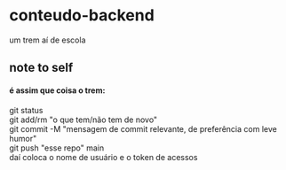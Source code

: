 # conteudo-backend
um trem aí de escola<br>

## note to self
#### é assim que coisa o trem:

git status<br>
git add/rm "o que tem/não tem de novo"<br>
git commit -M "mensagem de commit relevante, de preferência com leve humor"<br>
git push "esse repo" main<br>
daí coloca o nome de usuário e o token de acessos<br>